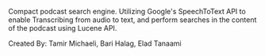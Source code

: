 Compact podcast search engine. Utilizing Google's SpeechToText API to enable Transcribing from audio to text, and perform searches in
the content of the podcast using Lucene API.

Created By: Tamir Michaeli, Bari Halag, Elad Tanaami


